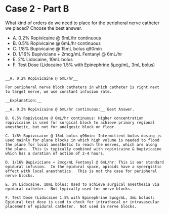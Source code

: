 # Case 2 - Part B

What kind of orders do we need to place for the peripheral nerve catheter we placed?  Choose the best answer.

* A. 0.2% Ropivicaine @ 6mL/hr continuous
* B. 0.5% Ropivicaine @ 6mL/hr continuous
* C. 1/8% Bupivicaine @ 15mL bolus q90min
* D. 1/16% Bupiviciane + 2mcg/mL Fentanyl @ 6mL/hr
* E. 2% Lidocaine, 10mL bolus
* F. Test Dose (Lidocaine 1.5% with Epinephrine 5µcg/mL, 3mL bolus)

```{dropdown} Answer

__A. 0.2% Ropivicaine @ 6mL/hr__

For peripheral nerve block catheters in which catheter is right next to target nerve, we use constant infusion rate.

__Explanation:__

__A. 0.2% Ropivicaine @ 6mL/hr continuous:__ Best Answer.

B. 0.5% Ropivicaine @ 6mL/hr continuous: Higher concentration ropivicaine is used for surgical block to achieve primary regional anesthetic, but not for analgesic block on floor.

C. 1/8% Bupivicaine @ 15mL bolus q90min: Intermittent bolus dosing is used mainly for plane blocks in which high volume is needed to flood the plane for local anesthetic to reach the nerves, which are along the plane.  This is typically combined with ropivicaine & bupivicaine which has a duration of action of 2-4 hours.

D. 1/16% Bupiviciane + 2mcg/mL Fentanyl @ 6mL/hr: This is our standard epidural infusion.  In the epidural space, opioids have a synergistic effect with local anesthetics.  This is not the case for peripheral nerve blocks.

E. 2% Lidocaine, 10mL bolus: Used to achieve surgical anesthesia via epidural catheter.  Not typically used for nerve blocks.

F. Test Dose (Lidocaine 1.5% with Epinephrine 5µcg/mL, 3mL bolus): Epidural test dose is used to check for intrathecal or intravascular placement of epidural catheter.  Not used in nerve blocks.
```
